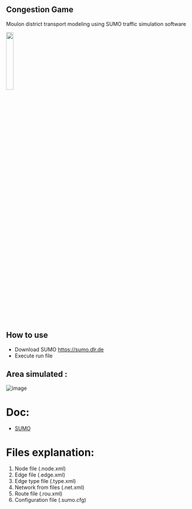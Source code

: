 ## Congestion Game
Moulon district transport modeling using SUMO traffic simulation software

<a href="https://sumo.dlr.de/docs"><img width=20% src="https://github.com/eclipse/sumo/blob/master/docs/web/docs/images/sumo-logo.svg"></p></a>

## How to use
- Download SUMO https://sumo.dlr.de
- Execute run file

## Area simulated :
![image](https://user-images.githubusercontent.com/72650161/105868306-57872400-5ff6-11eb-9796-d487fb2eb0d1.png)

# Doc:
- [SUMO](https://sumo.dlr.de/docs/Tutorials.html)



# Files explanation:
1)	Node file (.node.xml)
2)	Edge file (.edge.xml)
3)	Edge type file (.type.xml)
4)	Network from files (.net.xml)
5)	Route file (.rou.xml)
6)	Configuration file (.sumo.cfg)
